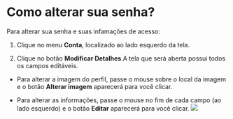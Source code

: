 # Como alterar sua senha?

Para alterar sua senha e suas infamações de acesso:

1. Clique no menu **Conta**, localizado ao lado esquerdo da tela.

2. Clique no botão **Modificar Detalhes**.A tela que será aberta possui todos os campos editáveis.

  * Para alterar a imagem do perfil, passe o mouse sobre o local da imagem e o botão **Alterar imagem** aparecerá para você clicar.
  
  * Para alterar as informações, passe o mouse no fim de cada campo (ao lado esquerdo) e o botão **Editar** aparecerá para você clicar. ![](https://raw.githubusercontent.com/mupi/readinweb-docs/master/images/profile-edit.png)